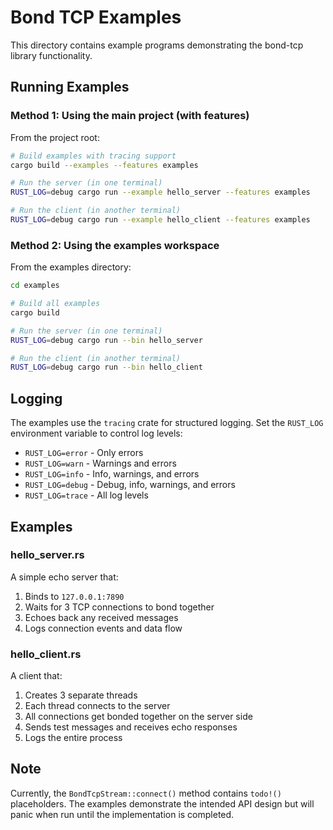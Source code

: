 # Bond TCP Examples

This directory contains example programs demonstrating the bond-tcp library functionality.

## Running Examples

### Method 1: Using the main project (with features)

From the project root:

```bash
# Build examples with tracing support
cargo build --examples --features examples

# Run the server (in one terminal)
RUST_LOG=debug cargo run --example hello_server --features examples

# Run the client (in another terminal)  
RUST_LOG=debug cargo run --example hello_client --features examples
```

### Method 2: Using the examples workspace

From the examples directory:

```bash
cd examples

# Build all examples
cargo build

# Run the server (in one terminal)
RUST_LOG=debug cargo run --bin hello_server

# Run the client (in another terminal)
RUST_LOG=debug cargo run --bin hello_client
```

## Logging

The examples use the `tracing` crate for structured logging. Set the `RUST_LOG` environment variable to control log levels:

- `RUST_LOG=error` - Only errors
- `RUST_LOG=warn` - Warnings and errors  
- `RUST_LOG=info` - Info, warnings, and errors
- `RUST_LOG=debug` - Debug, info, warnings, and errors
- `RUST_LOG=trace` - All log levels

## Examples

### hello_server.rs

A simple echo server that:
1. Binds to `127.0.0.1:7890` 
2. Waits for 3 TCP connections to bond together
3. Echoes back any received messages
4. Logs connection events and data flow

### hello_client.rs

A client that:
1. Creates 3 separate threads
2. Each thread connects to the server
3. All connections get bonded together on the server side
4. Sends test messages and receives echo responses
5. Logs the entire process

## Note

Currently, the `BondTcpStream::connect()` method contains `todo!()` placeholders. The examples demonstrate the intended API design but will panic when run until the implementation is completed.